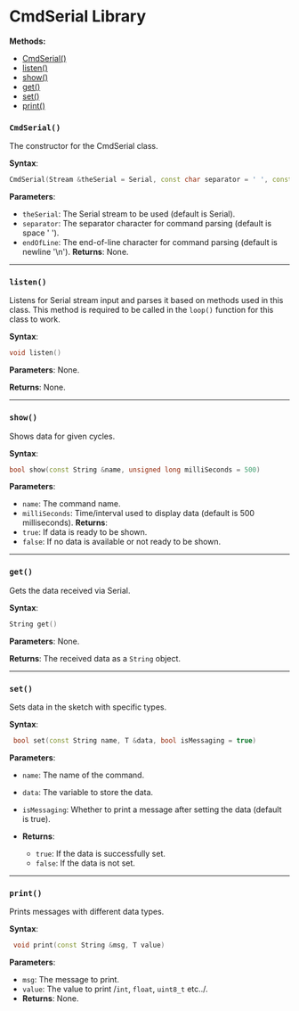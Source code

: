 # CmdSerial Library

**Methods:**

- [CmdSerial()](#cmdserial)
- [listen()](#listen)
- [show()](#show)
- [get()](#get)
- [set()](#set)
- [print()](#print)


### `CmdSerial()`

The constructor for the CmdSerial class.

**Syntax**:

```cpp
CmdSerial(Stream &theSerial = Serial, const char separator = ' ', const char endOfLine = '\n')
```

**Parameters**:

- `theSerial`: The Serial stream to be used (default is Serial).
- `separator`: The separator character for command parsing (default is space ' ').
- `endOfLine`: The end-of-line character for command parsing (default is newline '\n').
  **Returns**: None.

---

### `listen()`

Listens for Serial stream input and parses it based on methods used in this class. This method is required to be called
in the `loop()` function for this class to work.

**Syntax**:

```cpp
void listen()
```

**Parameters**: None.

**Returns**: None.

---

### `show()`

Shows data for given cycles.

**Syntax**:

```cpp
bool show(const String &name, unsigned long milliSeconds = 500)
```

**Parameters**:

- `name`: The command name.
- `milliSeconds`: Time/interval used to display data (default is 500 milliseconds).
  **Returns**:
- `true`: If data is ready to be shown.
- `false`: If no data is available or not ready to be shown.

---

### `get()`

Gets the data received via Serial.

**Syntax**:

```cpp
String get()
```

**Parameters**: None.

**Returns**: The received data as a `String` object.

---

### `set()`

Sets data in the sketch with specific types.

**Syntax**:

```cpp
 bool set(const String name, T &data, bool isMessaging = true)
 ```

**Parameters**:

- `name`: The name of the command.
- `data`: The variable to store the data.
- `isMessaging`: Whether to print a message after setting the data (default is true).

- **Returns**:
    - `true`: If the data is successfully set.
    - `false`: If the data is not set.

---

### `print()`

Prints messages with different data types.

**Syntax**:

```cpp
 void print(const String &msg, T value)
```

**Parameters**:

- `msg`: The message to print.
- `value`: The value to print /`int`, `float`, `uint8_t` etc../.
- **Returns**: None.


